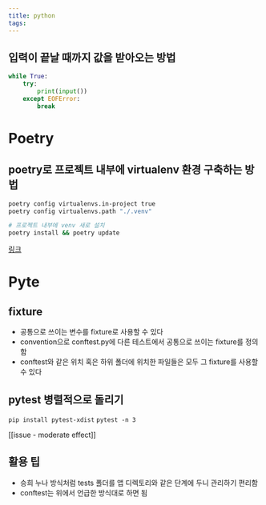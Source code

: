 ```yaml
---
title: python
tags:
---
```

## 입력이 끝날 때까지 값을 받아오는 방법
```python
while True:
    try:
        print(input())
	except EOFError:
		break
```

# Poetry
## poetry로 프로젝트 내부에 virtualenv 환경 구축하는 방법
```sh
poetry config virtualenvs.in-project true
poetry config virtualenvs.path "./.venv"

# 프로젝트 내부에 venv 새로 설치
poetry install && poetry update
```
[링크](https://amazingguni.medium.com/python-poetry%EB%A5%BC-%EC%82%AC%EC%9A%A9%ED%95%98%EB%8A%94-%ED%94%84%EB%A1%9C%EC%A0%9D%ED%8A%B8%EB%A5%BC-vscode%EC%97%90%EC%84%9C-%EA%B0%9C%EB%B0%9C%ED%95%A0-%EB%95%8C-interpreter%EB%A5%BC-%EC%9E%A1%EB%8A%94-%EB%B0%A9%EB%B2%95-e1806f093e6d)

# Pyte
## fixture
- 공통으로 쓰이는 변수를 fixture로 사용할 수 있다
- convention으로 conftest.py에 다른 테스트에서 공통으로 쓰이는 fixture를 정의함
- conftest와 같은 위치 혹은 하위 폴더에 위치한 파일들은 모두 그 fixture를 사용할 수 있다
## pytest 병렬적으로 돌리기
`pip install pytest-xdist`
`pytest -n 3`

[[issue - moderate effect]]

## 활용 팁
- 승희 누나 방식처럼 tests 폴더를 앱 디렉토리와 같은 단계에 두니 관리하기 편리함
- conftest는 위에서 언급한 방식대로 하면 됨